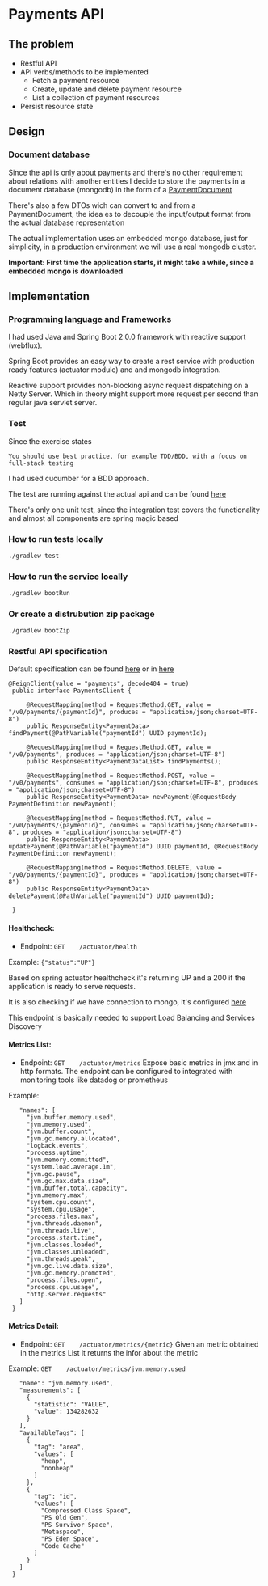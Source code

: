 # Payments API

## The problem

- Restful API
- API verbs/methods to be implemented
  - Fetch a payment resource
  - Create, update and delete payment resource
  - List a collection of payment resources
- Persist resource state


## Design



### Document database
Since the api is only about payments and there's no other requirement about relations with another entities I decide to
store the payments in a document database (mongodb) in the form of a [PaymentDocument](./src/main/java/com/example/payments/repository/PaymentDocument.java)

There's also a few DTOs wich can convert to and from a PaymentDocument, the idea es to decouple the input/output format from the
actual database representation

The actual implementation uses an embedded mongo database, just for simplicity, in a production environment we will use
a real mongodb cluster.

**Important: First time the application starts, it might take a while, since a embedded mongo is downloaded**

## Implementation

### Programming language and Frameworks

I had used Java and Spring Boot 2.0.0 framework with reactive support (webflux).

Spring Boot provides an easy way to create a rest service with production ready features (actuator module) and
and mongodb integration.

Reactive support provides non-blocking async request dispatching on a Netty Server. Which in theory might
support more request per second than regular java servlet server.

### Test

Since the exercise states

`You should use best practice, for example TDD/BDD, with a focus on full-stack testing`

I had used cucumber for a BDD approach.

The test are running against the actual api and can be found [here](./src/test/resources/payments.feature)

There's only one unit test, since the integration test covers the functionality and almost all components are spring
magic based


### How to run tests locally

```bash
./gradlew test
```

### How to run the service locally

```bash
./gradlew bootRun
```

### Or create a distrubution zip package

```bash
./gradlew bootZip
```

### Restful API specification

Default specification can be found [here](./src/main/java/com/example/payments/v0/client/PaymentsClient.java)
or in [here](./src/main/java/com/example/payments/v0/controllers/PaymentsController.java)

```
@FeignClient(value = "payments", decode404 = true)
 public interface PaymentsClient {

     @RequestMapping(method = RequestMethod.GET, value = "/v0/payments/{paymentId}", produces = "application/json;charset=UTF-8")
     public ResponseEntity<PaymentData> findPayment(@PathVariable("paymentId") UUID paymentId);

     @RequestMapping(method = RequestMethod.GET, value = "/v0/payments", produces = "application/json;charset=UTF-8")
     public ResponseEntity<PaymentDataList> findPayments();

     @RequestMapping(method = RequestMethod.POST, value = "/v0/payments", consumes = "application/json;charset=UTF-8", produces = "application/json;charset=UTF-8")
     public ResponseEntity<PaymentData> newPayment(@RequestBody PaymentDefinition newPayment);

     @RequestMapping(method = RequestMethod.PUT, value = "/v0/payments/{paymentId}", consumes = "application/json;charset=UTF-8", produces = "application/json;charset=UTF-8")
     public ResponseEntity<PaymentData> updatePayment(@PathVariable("paymentId") UUID paymentId, @RequestBody PaymentDefinition newPayment);

     @RequestMapping(method = RequestMethod.DELETE, value = "/v0/payments/{paymentId}", produces = "application/json;charset=UTF-8")
     public ResponseEntity<PaymentData> deletePayment(@PathVariable("paymentId") UUID paymentId);

 }
```

#### **Healthcheck:**
- Endpoint: `GET    /actuator/health`

Example: `{"status":"UP"}`

Based on spring actuator healthcheck it's returning UP and a 200 if the application is ready to serve requests.

It is also checking if we have connection to mongo, it's configured [here](./src/main/resources/application.yml)

This endpoint is basically needed to support Load Balancing and Services Discovery


#### **Metrics List:**
- Endpoint: `GET    /actuator/metrics`
Expose basic metrics in jmx and in http formats.
The endpoint can be configured to integrated with monitoring tools like datadog or prometheus

Example:

```{
   "names": [
     "jvm.buffer.memory.used",
     "jvm.memory.used",
     "jvm.buffer.count",
     "jvm.gc.memory.allocated",
     "logback.events",
     "process.uptime",
     "jvm.memory.committed",
     "system.load.average.1m",
     "jvm.gc.pause",
     "jvm.gc.max.data.size",
     "jvm.buffer.total.capacity",
     "jvm.memory.max",
     "system.cpu.count",
     "system.cpu.usage",
     "process.files.max",
     "jvm.threads.daemon",
     "jvm.threads.live",
     "process.start.time",
     "jvm.classes.loaded",
     "jvm.classes.unloaded",
     "jvm.threads.peak",
     "jvm.gc.live.data.size",
     "jvm.gc.memory.promoted",
     "process.files.open",
     "process.cpu.usage",
     "http.server.requests"
   ]
 }
 ```

#### **Metrics Detail:**
- Endpoint: `GET    /actuator/metrics/{metric}`
Given an metric obtained in the metrics List it returns the infor about the metric

Example:
`GET    /actuator/metrics/jvm.memory.used `
```{
   "name": "jvm.memory.used",
   "measurements": [
     {
       "statistic": "VALUE",
       "value": 134282632
     }
   ],
   "availableTags": [
     {
       "tag": "area",
       "values": [
         "heap",
         "nonheap"
       ]
     },
     {
       "tag": "id",
       "values": [
         "Compressed Class Space",
         "PS Old Gen",
         "PS Survivor Space",
         "Metaspace",
         "PS Eden Space",
         "Code Cache"
       ]
     }
   ]
 }
 ```